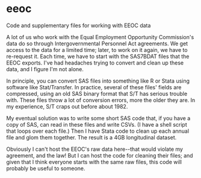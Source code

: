 # eeoc
Code and supplementary files for working with EEOC data

A lot of us who work with the Equal Employment Opportunity Commission's data do so through Intergovernmental Personnel Act agreements. We get access to the data for a limited time; later, to work on it again, we have to re-request it. Each time, we have to start with the SAS7BDAT files that the EEOC exports. I've had headaches trying to convert and clean up these data, and I figure I'm not alone.

In principle, you can convert SAS files into something like R or Stata using software like Stat/Transfer. In practice, several of these files' fields are compressed, using an old SAS binary format that S/T has serious trouble with. These files throw a lot of conversion errors, more the older they are. In my experience, S/T craps out before about 1982.

My eventual solution was to write some short SAS code that, if you have a copy of SAS, can read in these files and write CSVs. (I have a shell script that loops over each file.) Then I have Stata code to clean up each annual file and glom them together. The result is a 4GB longitudinal dataset.

Obviously I can't host the EEOC's raw data here--that would violate my agreement, and the law! But I can host the code for cleaning their files; and given that I think everyone starts with the same raw files, this code will probably be useful to someone.
